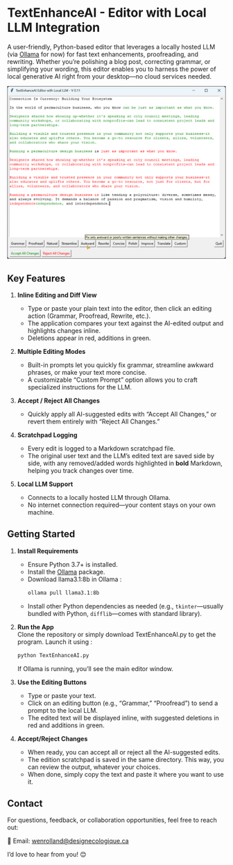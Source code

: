 # TextEnhanceAI - Editor with Local LLM Integration #

A user-friendly, Python-based editor that leverages a locally hosted LLM (via [Ollama](https://github.com/jmorganca/ollama) for now) for fast text enhancements, proofreading, and rewriting. Whether you’re polishing a blog post, correcting grammar, or simplifying your wording, this editor enables you to harness the power of local generative AI right from your desktop—no cloud services needed.

![App Window - v0.1](https://github.com/wenrolland/TextEnhanceAI/blob/main/TextEnhanceAI-v0.11.png)

## Key Features

1. **Inline Editing and Diff View**  
   - Type or paste your plain text into the editor, then click an editing action (Grammar, Proofread, Rewrite, etc.).  
   - The application compares your text against the AI-edited output and highlights changes inline.  
   - Deletions appear in red, additions in green.

2. **Multiple Editing Modes**  
   - Built-in prompts let you quickly fix grammar, streamline awkward phrases, or make your text more concise.  
   - A customizable “Custom Prompt” option allows you to craft specialized instructions for the LLM.

3. **Accept / Reject All Changes**  
   - Quickly apply all AI-suggested edits with “Accept All Changes,” or revert them entirely with “Reject All Changes.”  

4. **Scratchpad Logging**  
   - Every edit is logged to a Markdown scratchpad file.  
   - The original user text and the LLM’s edited text are saved side by side, with any removed/added words highlighted in **bold** Markdown, helping you track changes over time.

5. **Local LLM Support**  
   - Connects to a locally hosted LLM through Ollama.  
   - No internet connection required—your content stays on your own machine.

## Getting Started

1. **Install Requirements**  
   - Ensure Python 3.7+ is installed.  
   - Install the [Ollama](https://github.com/jmorganca/ollama) package.
   - Download llama3.1:8b in Ollama :
      ```bash
      ollama pull llama3.1:8b
      ```
   - Install other Python dependencies as needed (e.g., `tkinter`—usually bundled with Python, `difflib`—comes with standard library).

2. **Run the App**  
   Clone the repository or simply download TextEnhanceAI.py to get the program. Launch it using :
      ```bash
      python TextEnhanceAI.py
      ```
   If Ollama is running, you’ll see the main editor window.

4. **Use the Editing Buttons**  
   - Type or paste your text.  
   - Click on an editing button (e.g., “Grammar,” “Proofread”) to send a prompt to the local LLM.  
   - The edited text will be displayed inline, with suggested deletions in red and additions in green.

5. **Accept/Reject Changes**  
   - When ready, you can accept all or reject all the AI-suggested edits.
   - The edition scratchpad is saved in the same directory. This way, you can review the output, whatever your choices.
   - When done, simply copy the text and paste it where you want to use it.

## Contact

For questions, feedback, or collaboration opportunities, feel free to reach out:

📧 Email: [wenrolland@designecologique.ca](mailto:wenrolland@designecologique.ca)

I’d love to hear from you! 😊
